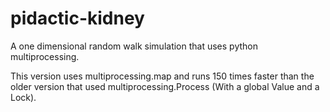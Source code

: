 # pidactic-kidney
A one dimensional random walk simulation that uses python multiprocessing.

This version uses multiprocessing.map and runs 150 times faster than the older version that used multiprocessing.Process (With a global Value and a Lock). 
